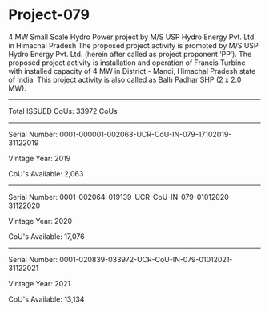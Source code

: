 # Project-079
4 MW Small Scale Hydro Power project by M/S USP Hydro Energy Pvt. Ltd. in Himachal Pradesh
The proposed project activity is promoted by M/S USP Hydro Energy Pvt. Ltd. (herein after called as project proponent ‘PP’). The proposed project activity is installation and operation of Francis Turbine with installed capacity of 4 MW in District - Mandi, Himachal Pradesh state of India. This project activity is also called as Balh Padhar SHP (2 x 2.0 MW).
___________
Total ISSUED CoUs: 33972 CoUs
__________________________
Serial Number: 0001-000001-002063-UCR-CoU-IN-079-17102019-31122019

Vintage Year: 2019

CoU's Available: 2,063
________________________________
Serial Number: 0001-002064-019139-UCR-CoU-IN-079-01012020-31122020

Vintage Year: 2020

CoU's Available: 17,076
_______________________________
Serial Number: 0001-020839-033972-UCR-CoU-IN-079-01012021-31122021

Vintage Year: 2021

CoU's Available: 13,134
